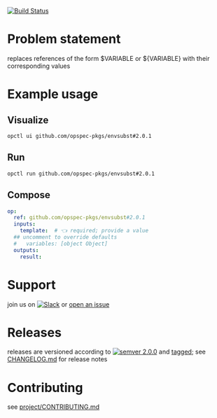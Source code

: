 [![Build Status](https://github.com/opspec-pkgs/envsubst/workflows/build/badge.svg?branch=main)](https://github.com/opspec-pkgs/envsubst/actions?query=workflow%3Abuild+branch%3Amain)

# Problem statement

replaces references of the form $VARIABLE or ${VARIABLE} with their corresponding values

# Example usage

## Visualize

```shell
opctl ui github.com/opspec-pkgs/envsubst#2.0.1
```

## Run

```
opctl run github.com/opspec-pkgs/envsubst#2.0.1
```

## Compose

```yaml
op:
  ref: github.com/opspec-pkgs/envsubst#2.0.1
  inputs:
    template:  # 👈 required; provide a value
  ## uncomment to override defaults
  #   variables: [object Object]
  outputs:
    result:
```

# Support

join us on
[![Slack](https://img.shields.io/badge/slack-opctl-E01563.svg)](https://join.slack.com/t/opctl/shared_invite/zt-51zodvjn-Ul_UXfkhqYLWZPQTvNPp5w)
or
[open an issue](https://github.com/opspec-pkgs/envsubst/issues)

# Releases

releases are versioned according to
[![semver 2.0.0](https://img.shields.io/badge/semver-2.0.0-brightgreen.svg)](http://semver.org/spec/v2.0.0.html)
and [tagged](https://git-scm.com/book/en/v2/Git-Basics-Tagging); see
[CHANGELOG.md](CHANGELOG.md) for release notes

# Contributing

see
[project/CONTRIBUTING.md](https://github.com/opspec-pkgs/project/blob/main/CONTRIBUTING.md)
